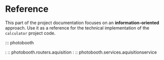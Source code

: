 # Reference

This part of the project documentation focuses on
an **information-oriented** approach. Use it as a
reference for the technical implementation of the
`calculator` project code.

::: photobooth

: :: photobooth.routers.aquisition
: :: photobooth.services.aquisitionservice
